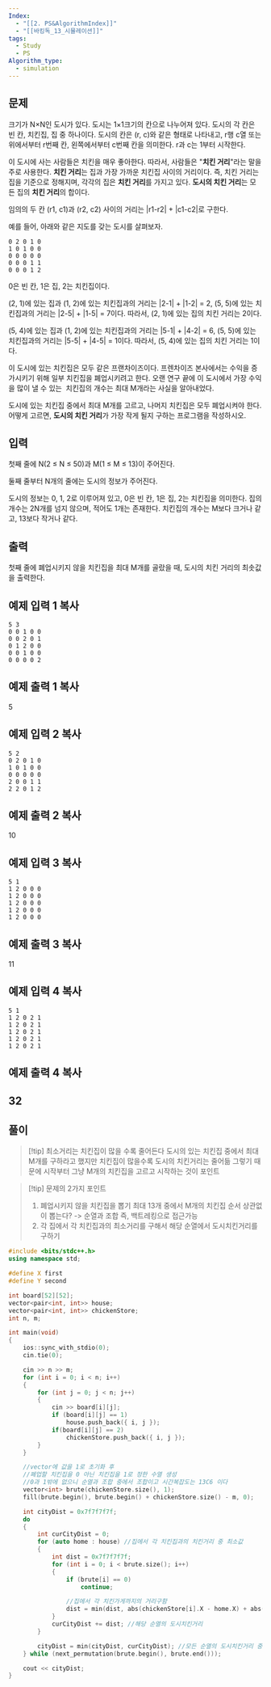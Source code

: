 ```yaml
---
Index:
  - "[[2. PS&AlgorithmIndex]]"
  - "[[바킹독_13_시뮬레이션]]"
tags:
  - Study
  - PS
Algorithm_type:
  - simulation
---
```


## 문제
크기가 N×N인 도시가 있다. 도시는 1×1크기의 칸으로 나누어져 있다. 도시의 각 칸은 빈 칸, 치킨집, 집 중 하나이다. 도시의 칸은 (r, c)와 같은 형태로 나타내고, r행 c열 또는 위에서부터 r번째 칸, 왼쪽에서부터 c번째 칸을 의미한다. r과 c는 1부터 시작한다.

이 도시에 사는 사람들은 치킨을 매우 좋아한다. 따라서, 사람들은 "**치킨 거리**"라는 말을 주로 사용한다. **치킨 거리**는 집과 가장 가까운 치킨집 사이의 거리이다. 즉, 치킨 거리는 집을 기준으로 정해지며, 각각의 집은 **치킨 거리**를 가지고 있다. **도시의 치킨 거리**는 모든 집의 **치킨 거리**의 합이다.

임의의 두 칸 (r1, c1)과 (r2, c2) 사이의 거리는 |r1-r2| + |c1-c2|로 구한다.

예를 들어, 아래와 같은 지도를 갖는 도시를 살펴보자.

```
0 2 0 1 0
1 0 1 0 0
0 0 0 0 0
0 0 0 1 1
0 0 0 1 2
```

0은 빈 칸, 1은 집, 2는 치킨집이다.

(2, 1)에 있는 집과 (1, 2)에 있는 치킨집과의 거리는 |2-1| + |1-2| = 2, (5, 5)에 있는 치킨집과의 거리는 |2-5| + |1-5| = 7이다. 따라서, (2, 1)에 있는 집의 치킨 거리는 2이다.

(5, 4)에 있는 집과 (1, 2)에 있는 치킨집과의 거리는 |5-1| + |4-2| = 6, (5, 5)에 있는 치킨집과의 거리는 |5-5| + |4-5| = 1이다. 따라서, (5, 4)에 있는 집의 치킨 거리는 1이다.

이 도시에 있는 치킨집은 모두 같은 프랜차이즈이다. 프렌차이즈 본사에서는 수익을 증가시키기 위해 일부 치킨집을 폐업시키려고 한다. 오랜 연구 끝에 이 도시에서 가장 수익을 많이 낼 수 있는  치킨집의 개수는 최대 M개라는 사실을 알아내었다.

도시에 있는 치킨집 중에서 최대 M개를 고르고, 나머지 치킨집은 모두 폐업시켜야 한다. 어떻게 고르면, **도시의 치킨 거리**가 가장 작게 될지 구하는 프로그램을 작성하시오.

## 입력

첫째 줄에 N(2 ≤ N ≤ 50)과 M(1 ≤ M ≤ 13)이 주어진다.

둘째 줄부터 N개의 줄에는 도시의 정보가 주어진다.

도시의 정보는 0, 1, 2로 이루어져 있고, 0은 빈 칸, 1은 집, 2는 치킨집을 의미한다. 집의 개수는 2N개를 넘지 않으며, 적어도 1개는 존재한다. 치킨집의 개수는 M보다 크거나 같고, 13보다 작거나 같다.

## 출력

첫째 줄에 폐업시키지 않을 치킨집을 최대 M개를 골랐을 때, 도시의 치킨 거리의 최솟값을 출력한다.

## 예제 입력 1 복사
```
5 3
0 0 1 0 0
0 0 2 0 1
0 1 2 0 0
0 0 1 0 0
0 0 0 0 2
```


## 예제 출력 1 복사

5

## 예제 입력 2 복사

```
5 2
0 2 0 1 0
1 0 1 0 0
0 0 0 0 0
2 0 0 1 1
2 2 0 1 2
```

## 예제 출력 2 복사

10

## 예제 입력 3 복사

```
5 1
1 2 0 0 0
1 2 0 0 0
1 2 0 0 0
1 2 0 0 0
1 2 0 0 0
```

## 예제 출력 3 복사

11

## 예제 입력 4 복사

```
5 1
1 2 0 2 1
1 2 0 2 1
1 2 0 2 1
1 2 0 2 1
1 2 0 2 1
```

## 예제 출력 4 복사

32
   
---
## 풀이
> [!tip] 최소거리는 치킨집이 많을 수록 줄어든다
> 도시의 있는 치킨집 중에서 최대 M개를 구하라고 했지만 치킨집이 많을수록 도시의 치킨거리는 줄어듦
> 그렇기 때문에 시작부터 그냥 M개의 치킨집을 고르고 시작하는 것이 포인트
> 

> [!tip] 문제의 2가지 포인트
> 1. 폐업시키지 않을 치킨집을 뽑기
> 	최대 13개 중에서 M개의 치킨집 순서 상관없이 뽑는다? -> 순열과 조합 즉, 백트레킹으로 접근가능
> 2. 각 집에서 각 치킨집과의 최소거리를 구해서 해당 순열에서 도시치킨거리를 구하기

```cpp
#include <bits/stdc++.h>
using namespace std;

#define X first
#define Y second

int board[52][52];
vector<pair<int, int>> house;
vector<pair<int, int>> chickenStore;
int n, m;

int main(void)
{
    ios::sync_with_stdio(0);
    cin.tie(0);

    cin >> n >> m;
    for (int i = 0; i < n; i++)
    {
        for (int j = 0; j < n; j++)
        {
            cin >> board[i][j];
            if (board[i][j] == 1)
                house.push_back({ i, j });
            if(board[i][j] == 2)
                chickenStore.push_back({ i, j });
        }
    }

    //vector에 값을 1로 초기화 후
    //폐업할 치킨집을 0 아닌 치킨집을 1로 정한 수열 생성
    //0과 1밖에 없으니 순열과 조합 중에서 조합이고 시간복잡도는 13C6 이다
    vector<int> brute(chickenStore.size(), 1);
    fill(brute.begin(), brute.begin() + chickenStore.size() - m, 0);

    int cityDist = 0x7f7f7f7f;
    do
    {
        int curCityDist = 0;
        for (auto home : house) //집에서 각 치킨집과의 치킨거리 중 최소값
        {
            int dist = 0x7f7f7f7f;
            for (int i = 0; i < brute.size(); i++)
            {
                if (brute[i] == 0)
                    continue;

                //집에서 각 치킨가게까지의 거리구함
                dist = min(dist, abs(chickenStore[i].X - home.X) + abs(chickenStore[i].Y - home.Y));
            }
            curCityDist += dist; //해당 순열의 도시치킨거리
        }

        cityDist = min(cityDist, curCityDist); //모든 순열의 도시치킨거리 중 최소값
    } while (next_permutation(brute.begin(), brute.end()));

    cout << cityDist;
}

```